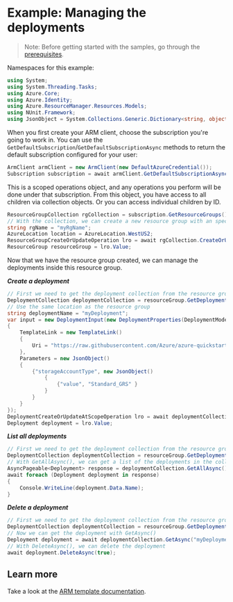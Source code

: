 # Example: Managing the deployments

>Note: Before getting started with the samples, go through the [prerequisites](https://github.com/Azure/azure-sdk-for-net/tree/main/sdk/resourcemanager/Azure.ResourceManager#prerequisites).

Namespaces for this example:
```C# Snippet:Manage_Deployments_Namespaces
using System;
using System.Threading.Tasks;
using Azure.Core;
using Azure.Identity;
using Azure.ResourceManager.Resources.Models;
using NUnit.Framework;
using JsonObject = System.Collections.Generic.Dictionary<string, object>;
```

When you first create your ARM client, choose the subscription you're going to work in. You can use the `GetDefaultSubscription`/`GetDefaultSubscriptionAsync` methods to return the default subscription configured for your user:

```C# Snippet:Readme_DefaultSubscription
ArmClient armClient = new ArmClient(new DefaultAzureCredential());
Subscription subscription = await armClient.GetDefaultSubscriptionAsync();
```

This is a scoped operations object, and any operations you perform will be done under that subscription. From this object, you have access to all children via collection objects. Or you can access individual children by ID.

```C# Snippet:Readme_GetResourceGroupCollection
ResourceGroupCollection rgCollection = subscription.GetResourceGroups();
// With the collection, we can create a new resource group with an specific name
string rgName = "myRgName";
AzureLocation location = AzureLocation.WestUS2;
ResourceGroupCreateOrUpdateOperation lro = await rgCollection.CreateOrUpdateAsync(rgName, new ResourceGroupData(location));
ResourceGroup resourceGroup = lro.Value;
```

Now that we have the resource group created, we can manage the deployments inside this resource group.

***Create a deployment***

```C# Snippet:Managing_Deployments_CreateADeployment
// First we need to get the deployment collection from the resource group
DeploymentCollection deploymentCollection = resourceGroup.GetDeployments();
// Use the same location as the resource group
string deploymentName = "myDeployment";
var input = new DeploymentInput(new DeploymentProperties(DeploymentMode.Incremental)
{
    TemplateLink = new TemplateLink()
    {
        Uri = "https://raw.githubusercontent.com/Azure/azure-quickstart-templates/master/quickstarts/microsoft.storage/storage-account-create/azuredeploy.json"
    },
    Parameters = new JsonObject()
    {
        {"storageAccountType", new JsonObject()
            {
                {"value", "Standard_GRS" }
            }
        }
    }
});
DeploymentCreateOrUpdateAtScopeOperation lro = await deploymentCollection.CreateOrUpdateAsync(true, deploymentName, input);
Deployment deployment = lro.Value;
```

***List all deployments***

```C# Snippet:Managing_Deployments_ListAllDeployments
// First we need to get the deployment collection from the resource group
DeploymentCollection deploymentCollection = resourceGroup.GetDeployments();
// With GetAllAsync(), we can get a list of the deployments in the collection
AsyncPageable<Deployment> response = deploymentCollection.GetAllAsync();
await foreach (Deployment deployment in response)
{
    Console.WriteLine(deployment.Data.Name);
}
```

***Delete a deployment***

```C# Snippet:Managing_Deployments_DeleteADeployment
// First we need to get the deployment collection from the resource group
DeploymentCollection deploymentCollection = resourceGroup.GetDeployments();
// Now we can get the deployment with GetAsync()
Deployment deployment = await deploymentCollection.GetAsync("myDeployment");
// With DeleteAsync(), we can delete the deployment
await deployment.DeleteAsync(true);
```


## Learn more
Take a look at the [ARM template documentation](https://docs.microsoft.com/azure/azure-resource-manager/templates/).